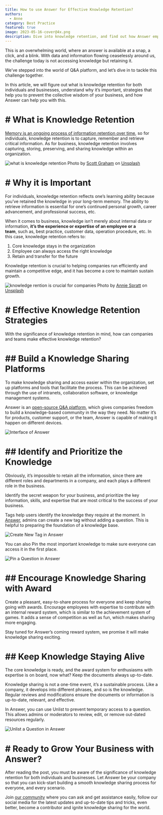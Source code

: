 ```yaml
---
title: How to use Answer for Effective Knowledge Retention?
authors:
  - Anne
category: Best Practice
featured: true
image: 2023-05-16-cover@4x.png
description: Dive into knowledge retention, and find out how Answer empowers your internal knowledge base.
---
```


This is an overwhelming world, where an answer is available at a snap, a click, and a blink. With data and information flowing ceaselessly around us, the challenge today is not accessing knowledge but retaining it.

We’ve stepped into the world of Q&A platform, and let’s dive in to tackle this challenge together.

In this article, we will figure out what is knowledge retention for both individuals and businesses, understand why it’s important, strategies that help you to prevent the collective wisdom of your business, and how Answer can help you with this.

# # What is Knowledge Retention

 [Memory is an ongoing process of information retention over time](https://bokcenter.harvard.edu/how-memory-works), so for individuals, knowledge retention is to capture, remember and retrieve critical information. As for business, knowledge retention involves capturing, storing, preserving, and sharing knowledge within an organization.

![what is knowledge retention](knowledgeretention1.jpg) Photo by [Scott Graham](https://unsplash.com/@homajob?utm_source=unsplash&utm_medium=referral&utm_content=creditCopyText) on [Unsplash](https://unsplash.com/photos/5fNmWej4tAA?utm_source=unsplash&utm_medium=referral&utm_content=creditCopyText)

# # Why it is Important

For individuals, knowledge retention reflects one’s learning ability because you’ve retained the knowledge in your long-term memory. The ability to retrieve information is essential for one’s continued personal growth, career advancement, and professional success, etc.

When it comes to business, knowledge isn’t merely about internal data or information, **it’s the experience or expertise of an employee or a team**, such as, best practice, customer data, operation procedure, etc. In this case, knowledge retention refers to:

1. Core knowledge stays in the organization
2. Employee can always access the right knowledge
3. Retain and transfer for the future

Knowledge retention is crucial to helping companies run efficiently and maintain a competitive edge, and it has become a core to maintain sustain growth.

![knowledge rention is crucial for companies](knowledgeretention2.jpg) Photo by [Annie Spratt](https://unsplash.com/@anniespratt?utm_source=unsplash&utm_medium=referral&utm_content=creditCopyText) on [Unsplash](https://unsplash.com/photos/QckxruozjRg?utm_source=unsplash&utm_medium=referral&utm_content=creditCopyText)

# # Effective Knowledge Retention Strategies

With the significance of knowledge retention in mind, how can companies and teams make effective knowledge retention?

# ## Build a Knowledge Sharing Platforms

To make knowledge sharing and access easier within the organization, set up platforms and tools that facilitate the process. This can be achieved through the use of intranets, collaboration software, or knowledge management systems.

Answer is an [open-source Q&A platform](https://github.com/apache/incubator-answer), which gives companies freedom to build a knowledge-based community in the way they need. No matter it’s for products, customer support, or the team, Answer is capable of making it happen on different devices.

![Interface of Answer](knowledgeretention3.png)

# ## Identify and Prioritize the Knowledge

Obviously, it’s impossible to retain all the information, since there are different roles and departments in a company, and each plays a different role in the business.

Identify the secret weapon for your business, and prioritize the key information, skills, and expertise that are most critical to the success of your business.

Tags help users identify the knowledge they require at the moment. In [Answer](https://meta.answer.dev/questions/D1V8/how-to-create-some-tags-without-add-question), admins can create a new tag without adding a question. This is helpful to preparing the foundation of a knowledge base.

![Create New Tag in Answer](knowledgeretention4.png)

You can also Pin the most important knowledge to make sure everyone can access it in the first place.

![Pin a Question in Answer](knowledgeretention5.gif)

# ## Encourage Knowledge Sharing with Award

Create a pleasant, easy-to-share process for everyone and keep sharing going with awards. Encourage employees with expertise to contribute with an internal reward system, which is similar to the achievement system of games. It adds a sense of competition as well as fun, which makes sharing more engaging.

Stay tuned for Answer’s coming reward system, we promise it will make knowledge sharing exciting.

# ## Keep Knowledge Staying Alive

The core knowledge is ready, and the award system for enthusiasms with expertise is on board, now what? Keep the documents always up-to-date.

Knowledge sharing is not a one-time event, it’s a sustainable process. Like a company, it develops into different phrases, and so is the knowledge. Regular reviews and modifications ensure the documents or information is up-to-date, relevant, and effective.

In Answer, you can use Unlist to prevent temporary access to a question. This allows admins or moderators to review, edit, or remove out-dated resources regularly.

![Unlist a Question in Answer](knowledgeretention6.gif)

# # Ready to Grow Your Business with Answer?

After reading the post, you must be aware of the significance of knowledge retention for both individuals and businesses. Let Answer be your company so that you can kick-start building a smooth knowledge sharing process for everyone, and every scenario.

Join [our community](https://meta.answer.dev/) where you can ask and get assistance easily, follow our social media for the latest updates and up-to-date tips and tricks, even better, become a contributor and ignite knowledge sharing for the world.
